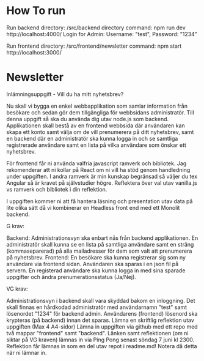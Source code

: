 # How To run
Run backend
directory: /src/backend directory 
command: npm run dev
http://localhost:4000/
Login for Admin: Username: "test", Password: "1234"

Run frontend
directory: /src/frontend/newsletter 
command: npm start
http://localhost:3000/


# Newsletter
Inlämningsuppgift - Vill du ha mitt nyhetsbrev?

Nu skall vi bygga en enkel webbapplikation som samlar information från besökare och sedan gör dem tillgängliga för webbsidans administratör.
Till denna uppgift så ska du använda dig utav node.js som backend.
Applikationen skall bestå av en frontend webbsida där användaren kan skapa ett konto samt välja om de vill prenumerera på ditt nyhetsbrev, samt en backend där en administratör ska kunna logga in och se samtliga registrerade användare samt en lista på vilka användare som önskar ett nyhetsbrev.

För frontend får ni använda valfria javascript ramverk och bibliotek. Jag rekomenderar att ni kollar på React om ni vill ha stöd genom handledning under uppgiften. 
I andra ramverk är min kunskap begränsad så väljer du tex Angular så är kravet på självstudier högre. Reflektera över val utav vanilla.js vs ramverk och bibliotek i din reflektion.

I uppgiften kommer ni att få hantera läsning och presentation utav data på lite olika sätt då vi kombinerar en Headless front end med ett Monolit backend. 

G krav:

Backend:
Administrationsvyn ska enbart nås från backend applikationen.
En administratör skall kunna se en lista på samtliga användare samt en sträng (kommaseparerad) på alla mailadresser för dem som valt att prenumerera på nyhetsbrev.
Frontend:
En besökare ska kunna registrerar sig som ny användare via frontend sidan.
Användaren ska sparas i en json fil på servern. 
En registerad användare ska kunna logga in med sina sparade uppgifter och ändra prenumerationsstatus (Ja/Nej).

VG krav:

Administrationsvyn i backend skall vara skyddad bakom en inloggning.
Det skall finnas en hårdkodad administratör med användarnamn "test" samt lösenordet "1234" för backend admin.
Användarens (frontend) lösenord ska krypteras (på backend) innan det sparas.
Lämna en skriftlig reflektion utav uppgiften (Max 4 A4-sidor)
Lämna in uppgiften via github med ett repo med två mappar "frontend" samt "backend".
Länken samt reflektionen (om ni siktar på VG kraven) lämnas in via Ping Pong senast söndag 7 juni kl 2300. 
Reflektion får lämnas in som en del utav repot i readme.md! Notera då detta när ni lämnar in.

 
